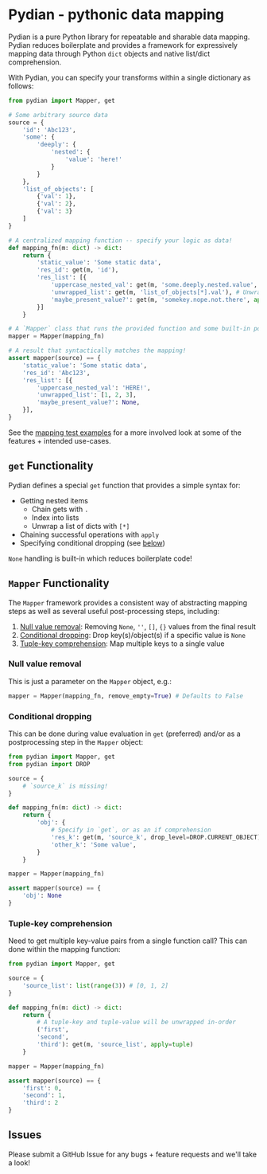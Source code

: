 # Pydian - pythonic data mapping

Pydian is a pure Python library for repeatable and sharable data mapping. Pydian reduces boilerplate and provides a framework for expressively mapping data through Python `dict` objects and native list/dict comprehension.

With Pydian, you can specify your transforms within a single dictionary as follows:
```python
from pydian import Mapper, get

# Some arbitrary source data
source = {
    'id': 'Abc123',
    'some': {
        'deeply': {
            'nested': {
                'value': 'here!'
            }
        }
    },
    'list_of_objects': [
        {'val': 1},
        {'val': 2},
        {'val': 3}
    ]
}

# A centralized mapping function -- specify your logic as data!
def mapping_fn(m: dict) -> dict:
    return {
        'static_value': 'Some static data',
        'res_id': get(m, 'id'),
        'res_list': [{
            'uppercase_nested_val': get(m, 'some.deeply.nested.value', apply=str.upper), # Get deeply nested values
            'unwrapped_list': get(m, 'list_of_objects[*].val'), # Unwrap list structures with [*]
            'maybe_present_value?': get(m, 'somekey.nope.not.there', apply=str.upper), # Null-check handling is built-in!
        }]
    }

# A `Mapper` class that runs the provided function and some built-in post-processing features
mapper = Mapper(mapping_fn)

# A result that syntactically matches the mapping!
assert mapper(source) == {
    'static_value': 'Some static data',
    'res_id': 'Abc123',
    'res_list': [{
        'uppercase_nested_val': 'HERE!',
        'unwrapped_list': [1, 2, 3],
        'maybe_present_value?': None,
    }],
}
```

See the [mapping test examples](./tests/test_mapping.py) for a more involved look at some of the features + intended use-cases.

## `get` Functionality
Pydian defines a special `get` function that provides a simple syntax for:
- Getting nested items
    - Chain gets with `.`
    - Index into lists
    - Unwrap a list of dicts with `[*]`
- Chaining successful operations with `apply`
- Specifying conditional dropping (see [below](./README.md#conditional-dropping))

`None` handling is built-in which reduces boilerplate code!

## `Mapper` Functionality
The `Mapper` framework provides a consistent way of abstracting mapping steps as well as several useful post-processing steps, including:
1. [Null value removal](./README.md#null-value-removal): Removing `None`, `''`, `[]`, `{}` values from the final result
2. [Conditional dropping](./README.md#conditional-dropping): Drop key(s)/object(s) if a specific value is `None`
3. [Tuple-key comprehension](./README.md#tuple-key-comprehension): Map multiple keys to a single value
### Null value removal
This is just a parameter on the `Mapper` object, e.g.:
```python
mapper = Mapper(mapping_fn, remove_empty=True) # Defaults to False
```

### Conditional dropping
This can be done during value evaluation in `get` (preferred) and/or as a postprocessing step in the `Mapper` object:
```python
from pydian import Mapper, get
from pydian import DROP

source = {
    # `source_k` is missing!
}

def mapping_fn(m: dict) -> dict:
    return {
        'obj': {
            # Specify in `get`, or as an if comprehension
            'res_k': get(m, 'source_k', drop_level=DROP.CURRENT_OBJECT), # Sets the entire object to `None` if this is `None`
            'other_k': 'Some value',
        }
    }

mapper = Mapper(mapping_fn)

assert mapper(source) == {
    'obj': None
}
```

### Tuple-key comprehension
Need to get multiple key-value pairs from a single function call? This can done within the mapping function:
```python
from pydian import Mapper, get

source = {
    'source_list': list(range(3)) # [0, 1, 2]
}

def mapping_fn(m: dict) -> dict:
    return {
        # A tuple-key and tuple-value will be unwrapped in-order
        ('first',
        'second',
        'third'): get(m, 'source_list', apply=tuple)
    }

mapper = Mapper(mapping_fn)

assert mapper(source) == {
    'first': 0,
    'second': 1,
    'third': 2
}
```

## Issues

Please submit a GitHub Issue for any bugs + feature requests and we'll take a look!
